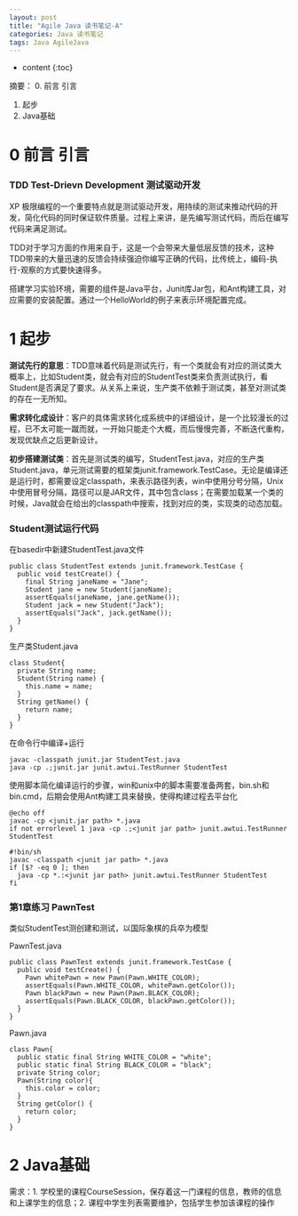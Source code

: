 ```yaml
---
layout: post
title: "Agile Java 读书笔记-A"
categories: Java 读书笔记
tags: Java AgileJava
---
```


* content
{:toc}

摘要：
0. 前言 引言
1. 起步
2. Java基础



# 0 前言 引言

### TDD Test-Drievn Development 测试驱动开发

XP 极限编程的一个重要特点就是测试驱动开发，用持续的测试来推动代码的开发，简化代码的同时保证软件质量。过程上来讲，是先编写测试代码，而后在编写代码来满足测试。

TDD对于学习方面的作用来自于，这是一个会带来大量低层反馈的技术，这种TDD带来的大量迅速的反馈会持续强迫你编写正确的代码，比传统上，编码-执行-观察的方式要快速得多。

搭建学习实验环境，需要的组件是Java平台，Junit库Jar包，和Ant构建工具，对应需要的安装配置。通过一个HelloWorld的例子来表示环境配置完成。

# 1 起步

**测试先行的意思**：TDD意味着代码是测试先行，有一个类就会有对应的测试类大概率上，比如Student类，就会有对应的StudentTest类来负责测试执行，看Student是否满足了要求。从关系上来说，生产类不依赖于测试类，甚至对测试类的存在一无所知。

**需求转化成设计**：客户的具体需求转化成系统中的详细设计，是一个比较漫长的过程，已不太可能一蹴而就，一开始只能走个大概，而后慢慢完善，不断迭代重构，发现优缺点之后更新设计。

**初步搭建测试类**：首先是测试类的编写，StudentTest.java，对应的生产类Student.java，单元测试需要的框架类junit.framework.TestCase。无论是编译还是运行时，都需要设定classpath，来表示路径列表，win中使用分号分隔，Unix中使用冒号分隔，路径可以是JAR文件，其中包含class；在需要加载某一个类的时候，Java就会在给出的classpath中搜索，找到对应的类，实现类的动态加载。

### Student测试运行代码

在basedir中新建StudentTest.java文件

```
public class StudentTest extends junit.framework.TestCase {
  public void testCreate() {
    final String janeName = "Jane";
    Student jane = new Student(janeName);
    assertEquals(janeName, jane.getName());
    Student jack = new Student("Jack");
    assertEquals("Jack", jack.getName());
  }
}
```

生产类Student.java

```
class Student{
  private String name;
  Student(String name) {
    this.name = name;
  }
  String getName() {
    return name;
  }
}
```


在命令行中编译+运行

```
javac -classpath junit.jar StudentTest.java
java -cp .;junit.jar junit.awtui.TestRunner StudentTest
```

使用脚本简化编译运行的步骤，win和unix中的脚本需要准备两套，bin.sh和bin.cmd，后期会使用Ant构建工具来替换，使得构建过程去平台化

```
@echo off
javac -cp <junit.jar path> *.java
if not errorlevel 1 java -cp .;<junit jar path> junit.awtui.TestRunner StudentTest
```

```
#!bin/sh
javac -classpath <junit jar path> *.java
if [$? -eq 0 ]; then
  java -cp *.:<junit jar path> junit.awtui.TestRunner StudentTest
fi
```

### 第1章练习 PawnTest

类似StudentTest测创建和测试，以国际象棋的兵卒为模型

PawnTest.java

```
public class PawnTest extends junit.framework.TestCase {
  public void testCreate() {
    Pawn whitePawn = new Pawn(Pawn.WHITE_COLOR);
    assertEquals(Pawn.WHITE_COLOR, whitePawn.getColor());
    Pawn blackPawn = new Pawn(Pawn.BLACK_COLOR);
    assertEquals(Pawn.BLACK_COLOR, blackPawn.getColor());
  }
}
```

Pawn.java

```
class Pawn{
  public static final String WHITE_COLOR = "white";
  public static final String BLACK_COLOR = "black";
  private String color;
  Pawn(String color){
    this.color = color;
  }
  String getColor() {
    return color;
  }
}
```

# 2 Java基础

需求：1. 学校里的课程CourseSession，保存着这一门课程的信息，教师的信息和上课学生的信息；2. 课程中学生列表需要维护，包括学生参加该课程的操作
